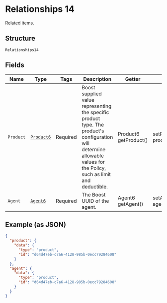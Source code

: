 
# Relationships 14

Related items.

## Structure

`Relationships14`

## Fields

| Name | Type | Tags | Description | Getter | Setter |
|  --- | --- | --- | --- | --- | --- |
| `Product` | [`Product6`](../../doc/models/product-6.md) | Required | Boost supplied value representing the specific product type. The product's configuration<br>will determine allowable values for the Policy, such as limit and deductible. | Product6 getProduct() | setProduct(Product6 product) |
| `Agent` | [`Agent6`](../../doc/models/agent-6.md) | Required | The Boost UUID of the agent. | Agent6 getAgent() | setAgent(Agent6 agent) |

## Example (as JSON)

```json
{
  "product": {
    "data": {
      "type": "product",
      "id": "d64d47eb-c7a6-4128-985b-0ecc79284608"
    }
  },
  "agent": {
    "data": {
      "type": "product",
      "id": "d64d47eb-c7a6-4128-985b-0ecc79284608"
    }
  }
}
```

